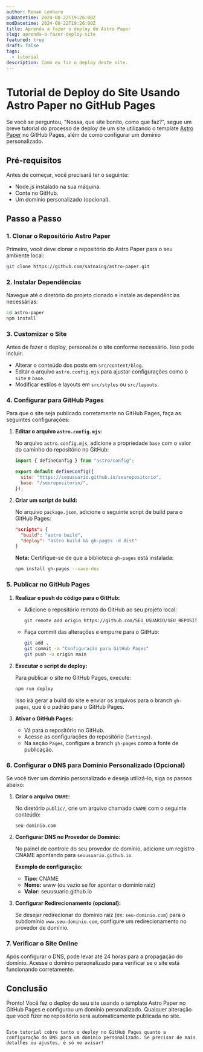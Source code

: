```yaml
---
author: Renan Lenhare
pubDatetime: 2024-08-22T19:26:00Z
modDatetime: 2024-08-22T19:26:00Z
title: Aprenda a fazer o deploy do Astro Paper
slug: aprenda-a-fazer-deploy-site
featured: true
draft: false
tags:
  - tutorial
description: Como eu fiz o deploy deste site.
---
```


# Tutorial de Deploy do Site Usando Astro Paper no GitHub Pages

Se você se perguntou, "Nossa, que site bonito, como que faz?", segue um breve tutorial do processo de deploy de um site utilizando o template [Astro Paper](https://github.com/satnaing/astro-paper) no GitHub Pages, além de como configurar um domínio personalizado.

## Pré-requisitos

Antes de começar, você precisará ter o seguinte:

- Node.js instalado na sua máquina.
- Conta no GitHub.
- Um domínio personalizado (opcional).

## Passo a Passo

### 1. Clonar o Repositório Astro Paper

Primeiro, você deve clonar o repositório do Astro Paper para o seu ambiente local:

```bash
git clone https://github.com/satnaing/astro-paper.git
```

### 2. Instalar Dependências

Navegue até o diretório do projeto clonado e instale as dependências necessárias:

```bash
cd astro-paper
npm install
```

### 3. Customizar o Site

Antes de fazer o deploy, personalize o site conforme necessário. Isso pode incluir:

- Alterar o conteúdo dos posts em `src/content/blog`.
- Editar o arquivo `astro.config.mjs` para ajustar configurações como o `site` e `base`.
- Modificar estilos e layouts em `src/styles` ou `src/layouts`.

### 4. Configurar para GitHub Pages

Para que o site seja publicado corretamente no GitHub Pages, faça as seguintes configurações:

1. **Editar o arquivo `astro.config.mjs`:**

   No arquivo `astro.config.mjs`, adicione a propriedade `base` com o valor do caminho do repositório no GitHub:

   ```javascript
   import { defineConfig } from "astro/config";

   export default defineConfig({
     site: "https://seuusuario.github.io/seurepositorio",
     base: "/seurepositorio/",
   });
   ```

2. **Criar um script de build:**

   No arquivo `package.json`, adicione o seguinte script de build para o GitHub Pages:

   ```json
   "scripts": {
     "build": "astro build",
     "deploy": "astro build && gh-pages -d dist"
   }
   ```

   **Nota:** Certifique-se de que a biblioteca `gh-pages` está instalada:

   ```bash
   npm install gh-pages --save-dev
   ```

### 5. Publicar no GitHub Pages

1. **Realizar o push do código para o GitHub:**

   - Adicione o repositório remoto do GitHub ao seu projeto local:

     ```bash
     git remote add origin https://github.com/SEU_USUARIO/SEU_REPOSITORIO.git
     ```

   - Faça commit das alterações e empurre para o GitHub:

     ```bash
     git add .
     git commit -m "Configuração para GitHub Pages"
     git push -u origin main
     ```

2. **Executar o script de deploy:**

   Para publicar o site no GitHub Pages, execute:

   ```bash
   npm run deploy
   ```

   Isso irá gerar a build do site e enviar os arquivos para o branch `gh-pages`, que é o padrão para o GitHub Pages.

3. **Ativar o GitHub Pages:**

   - Vá para o repositório no GitHub.
   - Acesse as configurações do repositório (`Settings`).
   - Na seção `Pages`, configure a branch `gh-pages` como a fonte de publicação.

### 6. Configurar o DNS para Domínio Personalizado (Opcional)

Se você tiver um domínio personalizado e deseja utilizá-lo, siga os passos abaixo:

1. **Criar o arquivo `CNAME`:**

   No diretório `public/`, crie um arquivo chamado `CNAME` com o seguinte conteúdo:

   ```text
   seu-dominio.com
   ```

2. **Configurar DNS no Provedor de Domínio:**

   No painel de controle do seu provedor de domínio, adicione um registro CNAME apontando para `seuusuario.github.io`.

   **Exemplo de configuração:**

   - **Tipo:** CNAME
   - **Nome:** www (ou vazio se for apontar o domínio raiz)
   - **Valor:** seuusuario.github.io

3. **Configurar Redirecionamento (opcional):**

   Se desejar redirecionar do domínio raiz (ex: `seu-dominio.com`) para o subdomínio `www.seu-dominio.com`, configure um redirecionamento no provedor de domínio.

### 7. Verificar o Site Online

Após configurar o DNS, pode levar até 24 horas para a propagação do domínio. Acesse o domínio personalizado para verificar se o site está funcionando corretamente.

## Conclusão

Pronto! Você fez o deploy do seu site usando o template Astro Paper no GitHub Pages e configurou um domínio personalizado. Qualquer alteração que você fizer no repositório será automaticamente publicada no site.

```

Este tutorial cobre tanto o deploy no GitHub Pages quanto a configuração do DNS para um domínio personalizado. Se precisar de mais detalhes ou ajustes, é só me avisar!
```
